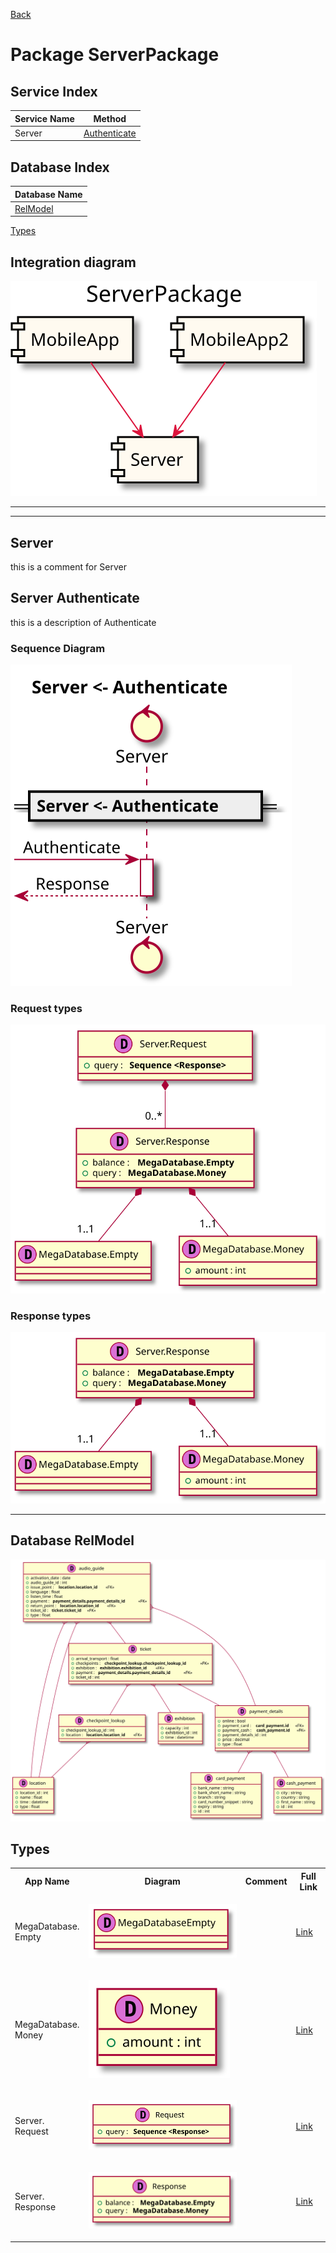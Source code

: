 
[Back](../README.md)
# Package ServerPackage

## Service Index
| Service Name | Method |
----|----
Server | [Authenticate](#Server-Authenticate) |

## Database Index
| Database Name |
----|
| [RelModel](#Database-RelModel) |

[Types](#Types)

## Integration diagram

![](ServerPackage_integration.svg)

---



---




## Server
this is a comment for Server




## Server Authenticate

this is a description of Authenticate

### Sequence Diagram
![](ServerAuthenticate.svg)

### Request types


![](ServerAuthenticatedata-model-parameter0.svg)


### Response types


![](ServerAuthenticatedata-model-response0.svg)


---



## Database RelModel

![](RelModeldb.svg)


## Types
<table>
<tr>
<th>App Name</th>
<th>Diagram</th>
<th>Comment</th>
<th>Full Link</th>
</tr>


<tr>
<td>

MegaDatabase.<br>Empty
</td>
<td>

![](SimpleEmptydata-model0.svg)
</td>
<td> 

 
</td>
<td>

[Link](Full-Emptydata-model0.svg)
</td>
</tr>
<tr>
<td>

MegaDatabase.<br>Money
</td>
<td>

![](SimpleMoneydata-model1.svg)
</td>
<td> 

 
</td>
<td>

[Link](Full-Moneydata-model1.svg)
</td>
</tr>
<tr>
<td>

Server.<br>Request
</td>
<td>

![](SimpleRequestdata-model0.svg)
</td>
<td> 

 
</td>
<td>

[Link](Full-Requestdata-model0.svg)
</td>
</tr>
<tr>
<td>

Server.<br>Response
</td>
<td>

![](SimpleResponsedata-model1.svg)
</td>
<td> 

 
</td>
<td>

[Link](Full-Responsedata-model1.svg)
</td>
</tr>
</table>
